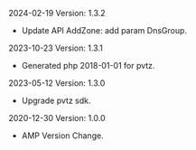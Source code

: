 2024-02-19 Version: 1.3.2
- Update API AddZone: add param DnsGroup.


2023-10-23 Version: 1.3.1
- Generated php 2018-01-01 for pvtz.

2023-05-12 Version: 1.3.0
- Upgrade pvtz sdk.

2020-12-30 Version: 1.0.0
- AMP Version Change.

